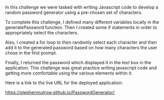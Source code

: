 In this challenge we were tasked with writing Javascript code to develop a random password generator using a pre-chosen set of characters. 

To complete this challenge, I defined many different variables locally in the generatePassword function. Then I created some if statements in order to appropriately select the characters. 

Also, I created a for loop to then randomly select each character and then add it to the generated password based on how many characters the user chose in the first prompt. 

Finally, I returned the password which displayed it in the text box in the application. This challenge was great practice writing javascript code and getting more comfortable using the various elements within it. 

Here is a link to the live URL for the deployed application: 

https://stephenmulrow.github.io/PasswordGenerator/

